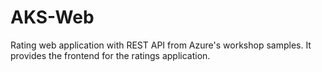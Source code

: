 # AKS-Web

Rating web application with REST API from Azure's workshop samples. It provides the frontend for the ratings application.
